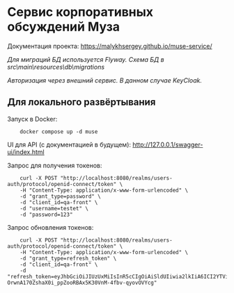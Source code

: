 # Сервис корпоративных обсуждений Муза

Документация проекта: https://malykhsergey.github.io/muse-service/

*Для миграций БД используется Flyway. Схема БД в src\main\resources\db\migrations*

*Авторизация через внешний сервис. В данном случае KeyCloak.*

## Для локального развёртывания

Запуск в Docker:
```shell 
    docker compose up -d muse
```

UI для API (с документацией в будущем): http://127.0.0.1/swagger-ui/index.html

Запрос для получения токенов:
```shell
    curl -X POST "http://localhost:8080/realms/users-auth/protocol/openid-connect/token" \
    -H "Content-Type: application/x-www-form-urlencoded" \
    -d "grant_type=password" \
    -d "client_id=qa-front" \
    -d "username=testet" \
    -d "password=123"
```

Запрос обновления токенов:
```shell
    curl -X POST "http://localhost:8080/realms/users-auth/protocol/openid-connect/token" \
    -H "Content-Type: application/x-www-form-urlencoded" \
    -d "grant_type=refresh_token" \
    -d "client_id=qa-front" \
    -d "refresh_token=eyJhbGciOiJIUzUxMiIsInR5cCIgOiAiSldUIiwia2lkIiA6ICI2YTViZjQzYy01Yzk3LTQ5YmQtYTA0YS05MTQ3YzgxYTdiNDgifQ.eyJleHAiOjE3NTQ5OTA5MTgsImlhdCI6MTc1NDk4OTExOCwianRpIjoiMjM2ZDI0ODktZTlhMS00ZGE5LWYyMjMtYzEyMDllMWJjMzM5IiwiaXNzIjoiaHR0cDovL2xvY2FsaG9zdDo4MDgwL3JlYWxtcy91c2Vycy1hdXRoIiwiYXVkIjoiaHR0cDovL2xvY2FsaG9zdDo4MDgwL3JlYWxtcy91c2Vycy1hdXRoIiwic3ViIjoiNTJiODZmMGYtM2E5Ni00YzY4LTlmZDItMmQxYzE2ZTliNDE5IiwidHlwIjoiUmVmcmVzaCIsImF6cCI6InFhLWZyb250Iiwic2lkIjoiZGNhOTFjMzItZTg0OC00NzQ1LTk0ZjctZjUzMTE4Mjg5MGRmIiwic2NvcGUiOiJwcm9maWxlIHJvbGVzIGJhc2ljIHdlYi1vcmlnaW5zIGFjciBlbWFpbCJ9.wBUL5BPkY_8iYQnhJImIGWe82AkRPwCdjfg5NP-OrwnA170ZshaX0i_ppZooRBAx5K30VnM-4fbv-qyovOVYcg"
```